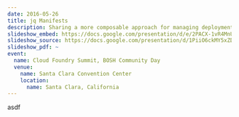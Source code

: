 ```yaml
---
date: 2016-05-26
title: jq Manifests
description: Sharing a more composable approach for managing deployment manifests.
slideshow_embed: https://docs.google.com/presentation/d/e/2PACX-1vR4MnUc4G_z6oPyrjC64qZ5EeQvn-czf5U89cDjV99b8dZB0j93m90POmPBMYvBJEV7vwWC_7gzDK0m/embed?start=false&loop=false&delayms=15000
slideshow_source: https://docs.google.com/presentation/d/1PiiO6ckMY5xZDJHcpu4JjpOMZu_F04D8Sd-krVv1rG0/edit
slideshow_pdf: ~
event:
  name: Cloud Foundry Summit, BOSH Community Day
  venue:
    name: Santa Clara Convention Center
    location:
      name: Santa Clara, California
---
```


asdf
